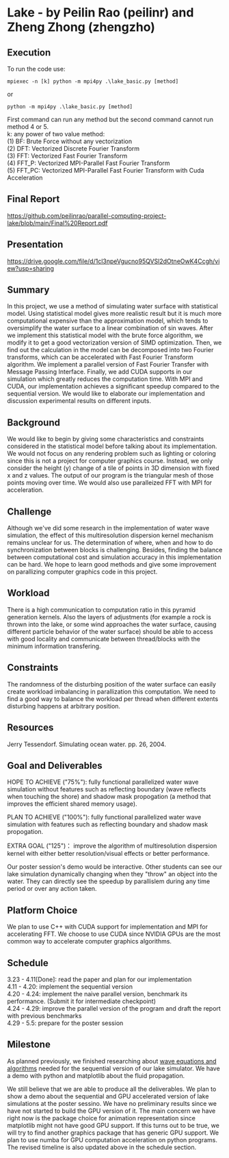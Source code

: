# Lake - by Peilin Rao (peilinr) and Zheng Zhong (zhengzho)

## Execution

To run the code use:  

    mpiexec -n [k] python -m mpi4py .\lake_basic.py [method]
or 

    python -m mpi4py .\lake_basic.py [method]

First command can run any method but the second command cannot run method 4 or 5.  
k: any power of two value
method:   
(1) BF: Brute Force without any vectorization  
(2) DFT: Vectorized Discrete Fourier Transform  
(3) FFT: Vectorized Fast Fourier Transform  
(4) FFT_P: Vectorized MPI-Parallel Fast Fourier Transform  
(5) FFT_PC: Vectorized MPI-Parallel Fast Fourier Transform with Cuda Acceleration  

## Final Report
https://github.com/peilinrao/parallel-computing-project-lake/blob/main/Final%20Report.pdf

## Presentation

https://drive.google.com/file/d/1cl3npeVgucno95QVSl2dOtneOwK4Ccgh/view?usp=sharing

## Summary
In this project, we use a method of simulating water surface with statistical model.
Using statistical model gives more realistic result but it is much more computational expensive than
the approximation model, which tends to oversimplify the water surface to a linear combination of
sin waves. After we implement this statistical model with the brute force algorithm, we modify it
to get a good vectorization version of SIMD optimization. Then, we find out the calculation in the
model can be decomposed into two Fourier transforms, which can be accelerated with Fast Fourier
Transform algorithm. We implement a parallel version of Fast Fourier Transfer with Message Passing
Interface. Finally, we add CUDA supports in our simulation which greatly reduces the computation
time. With MPI and CUDA, our implementation achieves a significant speedup compared to the
sequential version. We would like to elaborate our implementation and discussion experimental
results on different inputs. 

## Background
We would like to begin by giving some characteristics and constraints considered in the statistical
model before talking about its implementation. We would not focus on any rendering problem such as lighting or
coloring since this is not a project for computer graphics course. Instead, we only consider the height
(y) change of a tile of points in 3D dimension with fixed x and z values. The output of our program is
the triangular mesh of those points moving over time. We would also use paralleized FFT with MPI for 
acceleration.

## Challenge
Although we've did some research in the implementation of water wave simulation, the effect of this multiresolution dispersion kernel mechanism remains unclear for us. The determination of where, when and how to do synchronization between blocks is challenging. Besides, finding the balance between computational cost and simulation accuracy in this implementation can be hard.  We hope to learn good methods and give some improvement on parallizing computer graphics code in this project.

## Workload
There is a high communication to computation ratio in this pyramid generation kernels. Also the layers of adjustments (for example a rock is thrown into the lake, or some wind approaches the water surface, causing different particle behavior of the water surface) should be able to access with good locality and communicate between thread/blocks with the minimum information transfering.

## Constraints
The randomness of the disturbing position of the water surface can easily create workload imbalancing in parallization this computation. We need to find a good way to balance the workload per thread when different extents disturbing happens at arbitrary position.

## Resources
Jerry Tessendorf. Simulating ocean water. pp. 26, 2004.

## Goal and Deliverables

HOPE TO ACHIEVE ("75%"): fully functional parallelized water wave simulation without features such as reflecting boundary (wave reflects when touching the shore) and shadow mask propogation (a method that improves the efficient shared memory usage).  

PLAN TO ACHIEVE ("100%"): fully functional parallelized water wave simulation with features such as reflecting boundary and shadow mask propogation.  

EXTRA GOAL ("125")： improve the algorithm of multiresolution dispersion kernel with either better resolution/visual effects or better performance. 

Our poster session's demo would be interactive. Other students can see our lake simulation dynamically changing when they "throw" an object into the water. They can directly see the speedup by parallislem during any time period or over any action taken.  

## Platform Choice
We plan to use C++ with CUDA support for implementation and MPI for accelerating FFT. We choose to use CUDA since NVIDIA GPUs are the most common way to accelerate computer graphics algorithms.
## Schedule
3.23 - 4.11[Done]: read the paper and plan for our implementation <br />
4.11 - 4.20: implement the sequential version <br />
4.20 - 4.24: implement the naive parallel version, benchmark its performance. (Submit it for intermediate checkpoint) <br />
4.24 - 4.29: improve the parallel version of the program and draft the report with previous benchmarks <br />
4.29 - 5.5: prepare for the poster session 


## Milestone
As planned previously, we finished researching about [wave equations and algorithms](http://www.coastalwiki.org/wiki/Shallow-water_wave_theory#Derivation_of_the_Airy_Wave_equations) needed for the sequential version of our lake simulator. We have a demo with python and matplotlib about the fluid propagation.

We still believe that we are able to produce all the deliverables. We plan to show a demo about the sequential and GPU accelerated version of lake simulations at the poster sessino. We have no preliminary results since we have not started to build the GPU version of it. The main concern we have right now is the package choice for animation representation since matplotlib might not have good GPU support. If this turns out to be true, we will try to find another graphics package that has generic GPU support. We plan to use numba for GPU computation acceleration on python programs. The revised timeline is also updated above in the schedule section.
